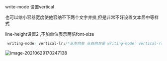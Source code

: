 write-mode 设置vertical 

也可以缩小容器宽度使他容纳不下两个文字并排,但是非常不好设置文本居中等样式

line-height设置2 ,不加单位表示两倍font-size

```css
 writing-mode: vertical-lr;/*从左向右 从右向左是 writing-mode: vertical-rl;*/ 
```

![image-20210629170247138](C:\Users\inui\AppData\Roaming\Typora\typora-user-images\image-20210629170247138.png)